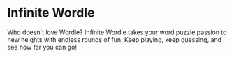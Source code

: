 # Infinite Wordle

Who doesn't love Wordle? Infinite Wordle takes your word puzzle passion to new heights with endless rounds of fun. Keep playing, keep guessing, and see how far you can go!
